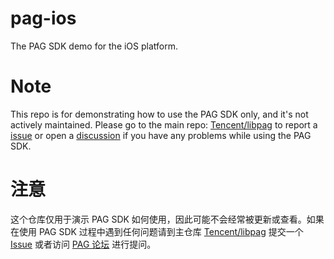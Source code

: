 # pag-ios
The PAG SDK demo for the iOS platform.

# Note
This repo is for demonstrating how to use the PAG SDK only, and it's not actively maintained. Please go to the main repo: [Tencent/libpag](https://github.com/Tencent/libpag) to report a [issue](https://github.com/Tencent/libpag/issues) or open a [discussion](https://github.com/Tencent/libpag/discussions) if you have any problems while using the PAG SDK.

# 注意
这个仓库仅用于演示 PAG SDK 如何使用，因此可能不会经常被更新或查看。如果在使用 PAG SDK 过程中遇到任何问题请到主仓库 [Tencent/libpag](https://github.com/Tencent/libpag) 提交一个 [Issue](https://github.com/Tencent/libpag/issues) 或者访问 [PAG 论坛](https://github.com/Tencent/libpag/discussions) 进行提问。
